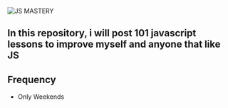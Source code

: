 ![JS MASTERY](https://user-images.githubusercontent.com/82295321/219524955-e33ebb56-eefb-4794-bbe0-4bc148bcc3d2.png)

## In this repository, i will post 101 javascript lessons to improve myself and anyone that like JS

## Frequency 
  - Only Weekends
